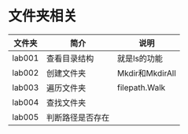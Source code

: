 # 文件夹相关

|文件夹|简介|说明|
|---|---|---|
|lab001|查看目录结构|就是ls的功能|
|lab002|创建文件夹|Mkdir和MkdirAll|
|lab003|遍历文件夹|filepath.Walk|
|lab004|查找文件夹||
|lab005|判断路径是否存在|
